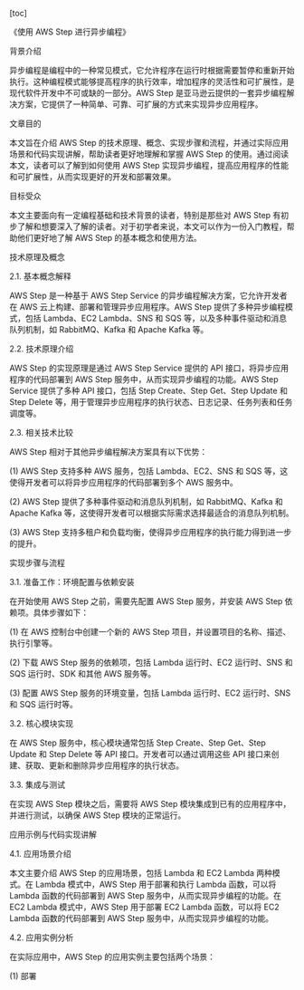 
[toc]                    
                
                
《使用 AWS Step 进行异步编程》

背景介绍

异步编程是编程中的一种常见模式，它允许程序在运行时根据需要暂停和重新开始执行。这种编程模式能够提高程序的执行效率，增加程序的灵活性和可扩展性，是现代软件开发中不可或缺的一部分。AWS Step 是亚马逊云提供的一套异步编程解决方案，它提供了一种简单、可靠、可扩展的方式来实现异步应用程序。

文章目的

本文旨在介绍 AWS Step 的技术原理、概念、实现步骤和流程，并通过实际应用场景和代码实现讲解，帮助读者更好地理解和掌握 AWS Step 的使用。通过阅读本文，读者可以了解到如何使用 AWS Step 实现异步编程，提高应用程序的性能和可扩展性，从而实现更好的开发和部署效果。

目标受众

本文主要面向有一定编程基础和技术背景的读者，特别是那些对 AWS Step 有初步了解和想要深入了解的读者。对于初学者来说，本文可以作为一份入门教程，帮助他们更好地了解 AWS Step 的基本概念和使用方法。

技术原理及概念

2.1. 基本概念解释

AWS Step 是一种基于 AWS Step  Service 的异步编程解决方案，它允许开发者在 AWS 云上构建、部署和管理异步应用程序。AWS Step 提供了多种异步编程模式，包括 Lambda、EC2 Lambda、SNS 和 SQS 等，以及多种事件驱动和消息队列机制，如 RabbitMQ、Kafka 和 Apache Kafka 等。

2.2. 技术原理介绍

AWS Step 的实现原理是通过 AWS Step  Service 提供的 API 接口，将异步应用程序的代码部署到 AWS Step 服务中，从而实现异步编程的功能。AWS Step  Service 提供了多种 API 接口，包括 Step Create、Step Get、Step Update 和 Step Delete 等，用于管理异步应用程序的执行状态、日志记录、任务列表和任务调度等。

2.3. 相关技术比较

AWS Step 相对于其他异步编程解决方案具有以下优势：

(1) AWS Step 支持多种 AWS 服务，包括 Lambda、EC2、SNS 和 SQS 等，这使得开发者可以将异步应用程序的代码部署到多个 AWS 服务中。

(2) AWS Step 提供了多种事件驱动和消息队列机制，如 RabbitMQ、Kafka 和 Apache Kafka 等，这使得开发者可以根据实际需求选择最适合的消息队列机制。

(3) AWS Step 支持多租户和负载均衡，使得异步应用程序的执行能力得到进一步的提升。

实现步骤与流程

3.1. 准备工作：环境配置与依赖安装

在开始使用 AWS Step 之前，需要先配置 AWS Step 服务，并安装 AWS Step 依赖项。具体步骤如下：

(1) 在 AWS 控制台中创建一个新的 AWS Step 项目，并设置项目的名称、描述、执行引擎等。

(2) 下载 AWS Step 服务的依赖项，包括 Lambda 运行时、EC2 运行时、SNS 和 SQS 运行时、SDK 和其他 AWS 服务等。

(3) 配置 AWS Step 服务的环境变量，包括 Lambda 运行时、EC2 运行时、SNS 和 SQS 运行时等。

3.2. 核心模块实现

在 AWS Step 服务中，核心模块通常包括 Step Create、Step Get、Step Update 和 Step Delete 等 API 接口。开发者可以通过调用这些 API 接口来创建、获取、更新和删除异步应用程序的执行状态。

3.3. 集成与测试

在实现 AWS Step 模块之后，需要将 AWS Step 模块集成到已有的应用程序中，并进行测试，以确保 AWS Step 模块的正常运行。

应用示例与代码实现讲解

4.1. 应用场景介绍

本文主要介绍 AWS Step 的应用场景，包括 Lambda 和 EC2 Lambda 两种模式。在 Lambda 模式中，AWS Step 用于部署和执行 Lambda 函数，可以将 Lambda 函数的代码部署到 AWS Step 服务中，从而实现异步编程的功能。在 EC2 Lambda 模式中，AWS Step 用于部署 EC2 Lambda 函数，可以将 EC2 Lambda 函数的代码部署到 AWS Step 服务中，从而实现异步编程的功能。

4.2. 应用实例分析

在实际应用中，AWS Step 的应用实例主要包括两个场景：

(1) 部署

